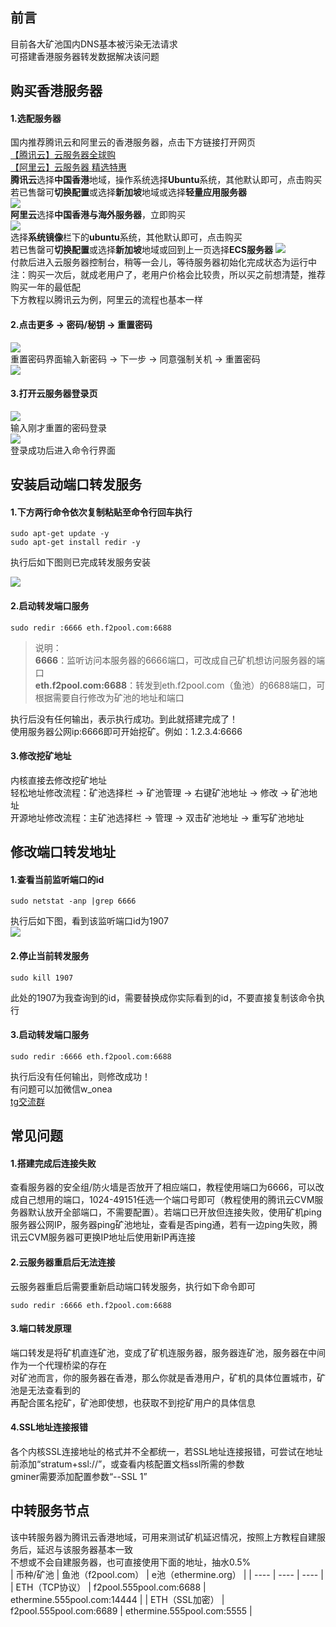 ## 前言
目前各大矿池国内DNS基本被污染无法请求  
可搭建香港服务器转发数据解决该问题
## 购买香港服务器
#### 1.选配服务器
国内推荐腾讯云和阿里云的香港服务器，点击下方链接打开网页  
<a href="https://cloud.tencent.com/act/cps/redirect?redirect=1068&cps_key=5c54c86b3f4415abe2b9de54f11937db&from=console" target="_blank">【腾讯云】云服务器全球购</a>  
<a href="https://www.aliyun.com/daily-act/ecs/activity_selection?userCode=xrpv28iz" target="_blank">【阿里云】云服务器 精选特惠</a>  
**腾讯云**选择**中国香港**地域，操作系统选择**Ubuntu**系统，其他默认即可，点击购买  
若已售罄可**切换配置**或选择**新加坡**地域或选择**轻量应用服务器**  
![](https://img2020.cnblogs.com/blog/1862911/202111/1862911-20211130111508863-1065655365.png)  
**阿里云**选择**中国香港与海外服务器**，立即购买  
![](https://img2020.cnblogs.com/blog/1862911/202111/1862911-20211130111515135-1164723545.png)  
选择**系统镜像**栏下的**ubuntu**系统，其他默认即可，点击购买  
若已售罄可**切换配置**或选择**新加坡**地域或回到上一页选择**ECS服务器** 
![](https://img2020.cnblogs.com/blog/1862911/202111/1862911-20211130111521855-44752120.png)  
付款后进入云服务器控制台，稍等一会儿，等待服务器初始化完成状态为运行中  
注：购买一次后，就成老用户了，老用户价格会比较贵，所以买之前想清楚，推荐购买一年的最低配  
下方教程以腾讯云为例，阿里云的流程也基本一样  
#### 2.点击更多 -> 密码/秘钥 -> 重置密码  
![](https://img2020.cnblogs.com/blog/1862911/202111/1862911-20211130111526432-558635387.png)  
重置密码界面输入新密码 -> 下一步 -> 同意强制关机 -> 重置密码  
![](https://img2020.cnblogs.com/blog/1862911/202111/1862911-20211130111529226-241161976.png)  
#### 3.打开云服务器登录页  
![](https://img2020.cnblogs.com/blog/1862911/202111/1862911-20211130111531437-2085908523.png)  
输入刚才重置的密码登录  
![](https://img2020.cnblogs.com/blog/1862911/202111/1862911-20211130111534013-1017324382.png)  
登录成功后进入命令行界面  
## 安装启动端口转发服务  
#### 1.下方两行命令依次复制粘贴至命令行回车执行  
```
sudo apt-get update -y
sudo apt-get install redir -y
```
执行后如下图则已完成转发服务安装  

![](https://img2020.cnblogs.com/blog/1862911/202111/1862911-20211130113825315-1626231946.png)  

#### 2.启动转发端口服务  
```
sudo redir :6666 eth.f2pool.com:6688
```
> 说明：  
> **6666**：监听访问本服务器的6666端口，可改成自己矿机想访问服务器的端口  
> **eth.f2pool.com:6688**：转发到eth.f2pool.com（鱼池）的6688端口，可根据需要自行修改为矿池的地址和端口  

执行后没有任何输出，表示执行成功。到此就搭建完成了！  
使用服务器公网ip:6666即可开始挖矿。例如：1.2.3.4:6666  
#### 3.修改挖矿地址    
内核直接去修改挖矿地址  
轻松地址修改流程：矿池选择栏 -> 矿池管理 -> 右键矿池地址 -> 修改 -> 矿池地址  
开源地址修改流程：主矿池选择栏 -> 管理 -> 双击矿池地址 -> 重写矿池地址  
## 修改端口转发地址  
#### 1.查看当前监听端口的id  
```
sudo netstat -anp |grep 6666
```
执行后如下图，看到该监听端口id为1907  
![](https://img2020.cnblogs.com/blog/1862911/202111/1862911-20211130111538901-836598323.png)  
#### 2.停止当前转发服务  
```
sudo kill 1907
```
此处的1907为我查询到的id，需要替换成你实际看到的id，不要直接复制该命令执行  
#### 3.启动转发端口服务  
```
sudo redir :6666 eth.f2pool.com:6688
```
执行后没有任何输出，则修改成功！  
有问题可以加微信w_onea  
[tg交流群](https://t.me/+jKRf0T6YgPhlNTA1)  
## 常见问题  
#### 1.搭建完成后连接失败  
查看服务器的安全组/防火墙是否放开了相应端口，教程使用端口为6666，可以改成自己想用的端口，1024-49151任选一个端口号即可（教程使用的腾讯云CVM服务器默认放开全部端口，不需要配置）。若端口已开放但连接失败，使用矿机ping服务器公网IP，服务器ping矿池地址，查看是否ping通，若有一边ping失败，腾讯云CVM服务器可更换IP地址后使用新IP再连接  
#### 2.云服务器重启后无法连接  
云服务器重启后需要重新启动端口转发服务，执行如下命令即可  
```
sudo redir :6666 eth.f2pool.com:6688
```
#### 3.端口转发原理  
端口转发是将矿机直连矿池，变成了矿机连服务器，服务器连矿池，服务器在中间作为一个代理桥梁的存在  
对矿池而言，你的服务器在香港，那么你就是香港用户，矿机的具体位置城市，矿池是无法查看到的  
再配合匿名挖矿，矿池即使想，也获取不到挖矿用户的具体信息  
#### 4.SSL地址连接报错  
各个内核SSL连接地址的格式并不全都统一，若SSL地址连接报错，可尝试在地址前添加“stratum+ssl://”，或查看内核配置文档ssl所需的参数  
gminer需要添加配置参数“--SSL 1”  
## 中转服务节点  
该中转服务器为腾讯云香港地域，可用来测试矿机延迟情况，按照上方教程自建服务后，延迟与该服务器基本一致  
不想或不会自建服务器，也可直接使用下面的地址，抽水0.5%  
|    币种/矿池  |   鱼池（f2pool.com）      |   e池（ethermine.org）      |
| ---- | ---- | ---- |
|   ETH（TCP协议）   |   f2pool.555pool.com:6688      |   ethermine.555pool.com:14444      |
|   ETH（SSL加密）   |   f2pool.555pool.com:6689      |   ethermine.555pool.com:5555      |
